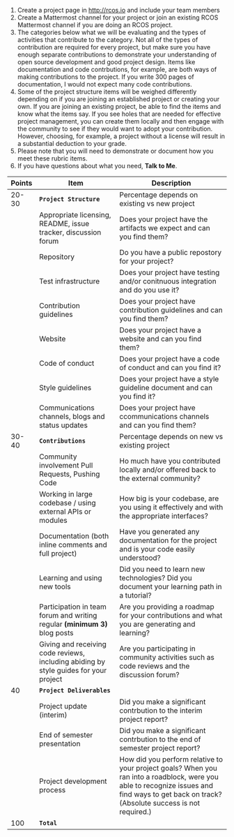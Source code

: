  1. Create a project page in http://rcos.io and include your team members
 2. Create a Mattermost channel for your project or join an existing RCOS Mattermost channel if you are doing an RCOS project.
 3. The categories below what we will be evaluating and the types of activities that contribute to the category. Not all of the types of contribution are required for every project, but make sure you have enough separate contributions to demonstrate your understanding of open source development and good project design. Items like documentation and code contrbutions, for example, are both ways of making contributions to the project. If you write 300 pages of documentation, I would not expect many code contributions.
 4. Some of the project structure items will be weighed differently depending on if you are joining an established project or creating your own. If you are joining an existing project, be able to find the items and know what the items say. If you see holes that are needed for effective project management, you can create them locally and then engage with the community to see if they would want to adopt your contribution. However, choosing, for example, a project without a license will result in a substantial deduction to your grade.
 3. Please note that you will need to demonstrate or document how you meet these rubric items.
 4. If you have questions about what you need, **Talk to Me**. 

| Points | Item | Description |
| ------------- |-------------|-------------|
|20-30|**`Project Structure`**|Percentage depends on existing vs new project
||Appropriate licensing, README, issue tracker, discussion forum| Does your project have the artifacts we expect and can you find them?|
|| Repository| Do you have a public repostory for your project?|
||Test infrastructure| Does your project have testing and/or conitnuous integration and do you use it?|
||Contribution guidelines|Does your project have contribution guidelines and can you find them?|
||Website|Does your project have a website and can you find them?|
||Code of conduct|Does your project have a code of conduct and can you find it?|
|| Style guidelines|Does your project have a style guideline document and can you find it?|
|| Communications channels, blogs and status updates|Does your project have ccommunications channels and can you find them?|
|30-40|**`Contributions`**|Percentage depends on new vs existing project|
||Community involvement Pull Requests, Pushing Code| Ho much have you contributed locally and/or offered back to the external community?|
|| Working in large codebase / using external APIs or modules|How big is your codebase, are you using it effectively and with the appropriate interfaces?|
||Documentation (both inline comments and full project)|Have you generated any documentation for the project and is your code easily understood?|
||Learning and using new tools|Did you need to learn new technologies? Did you document your learning path in a tutorial?
||Participation in team forum and writing regular **(minimum 3)** blog posts| Are you providing a roadmap for your contributions and what you are generating and learning?
||Giving and receiving code reviews, including abiding by style guides for your project|Are you participating in community activities such as code reviews and the discussion forum?
|40|**`Project Deliverables`**|
||Project update (interim)| Did you make a significant contrbution to the interim project report?|
||End of semester presentation | Did you make a significant contrbution to the end of semester project report?|
||Project development process|How did you perform relative to your project goals? When you ran into a roadblock, were you able to recognize issues and find ways to get back on track? (Absolute success is not required.)
|100	|**`Total`**|

